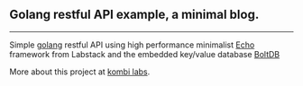 ## Golang restful API example, a minimal blog.
---

Simple [golang](http://golang.org) restful API using high performance minimalist [Echo](https://echo.labstack.com/) framework from Labstack and the embedded key/value database [BoltDB](http://https://github.com/boltdb/bolt)

More about this project at [kombi labs](http://kombi.io/golang-rest-api/).

